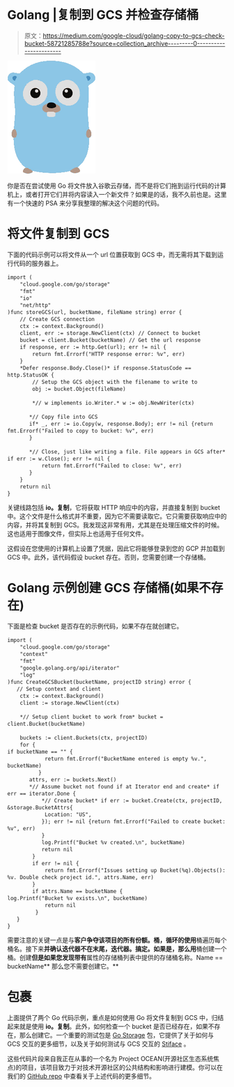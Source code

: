 # Golang |复制到 GCS 并检查存储桶

> 原文：<https://medium.com/google-cloud/golang-copy-to-gcs-check-bucket-58721285788e?source=collection_archive---------0----------------------->

![](img/5d97c93862981713fff9996577b48795.png)

你是否在尝试使用 Go 将文件放入谷歌云存储，而不是将它们拖到运行代码的计算机上，或者打开它们并将内容读入一个新文件？如果是的话，我不久前也是。这里有一个快速的 PSA 来分享我整理的解决这个问题的代码。

# 将文件复制到 GCS

下面的代码示例可以将文件从一个 url 位置获取到 GCS 中，而无需将其下载到运行代码的服务器上。

```
import (
    "cloud.google.com/go/storage"
    "fmt"
    "io"
    "net/http"
)func storeGCS(url, bucketName, fileName string) error {
    // Create GCS connection
    ctx := context.Background()
    client, err := storage.NewClient(ctx) // Connect to bucket
    bucket = client.Bucket(bucketName) // Get the url response
    if response, err := http.Get(url); err != nil {
        return fmt.Errorf("HTTP response error: %v", err)
    }
    *Defer response.Body.Close()* if response.StatusCode == http.StatusOK {
        // Setup the GCS object with the filename to write to
        obj := bucket.Object(fileName)

        *// w implements io.Writer.* w := obj.NewWriter(ctx)

       *// Copy file into GCS
       if* _, err := io.Copy(w, response.Body); err != nil {return fmt.Errorf("Failed to copy to bucket: %v", err)
       }

       *// Close, just like writing a file. File appears in GCS after* if err := w.Close(); err != nil {
           return fmt.Errorf("Failed to close: %v", err)
       }
    }
    return nil
}
```

关键线路包括 **io。复制**，它将获取 HTTP 响应中的内容，并直接复制到 bucket 中。这个文件是什么格式并不重要，因为它不需要读取它。它只需要获取响应中的内容，并将其复制到 GCS。我发现这非常有用，尤其是在处理压缩文件的时候。这也适用于图像文件，但实际上也适用于任何文件。

这假设在您使用的计算机上设置了凭据，因此它将能够登录到您的 GCP 并加载到 GCS 中。此外，该代码假设 bucket 存在。否则，您需要创建一个存储桶。

# Golang 示例创建 GCS 存储桶(如果不存在)

下面是检查 bucket 是否存在的示例代码，如果不存在就创建它。

```
import (
    "cloud.google.com/go/storage"
    "context"
    "fmt"
    "google.golang.org/api/iterator"
    "log"
)func CreateGCSBucket(bucketName, projectID string) error {
   // Setup context and client
    ctx := context.Background()
    client := storage.NewClient(ctx)

    *// Setup client bucket to work from* bucket = client.Bucket(bucketName)

    buckets := client.Buckets(ctx, projectID)
    for {
if bucketName == "" {
            return fmt.Errorf("BucketName entered is empty %v.", bucketName)
          }
       attrs, err := buckets.Next()
       *// Assume bucket not found if at Iterator end and create* if err == iterator.Done {
           *// Create bucket* if err := bucket.Create(ctx, projectID, &storage.BucketAttrs{
            Location: "US",
           }); err != nil {return fmt.Errorf("Failed to create bucket: %v", err)
           }
           log.Printf("Bucket %v created.\n", bucketName)
           return nil
        }
        if err != nil {
            return fmt.Errorf("Issues setting up Bucket(%q).Objects(): %v. Double check project id.", attrs.Name, err)
        }
        if attrs.Name == bucketName {
log.Printf("Bucket %v exists.\n", bucketName)
            return nil
         }
   }
}
```

需要注意的关键一点是与**客户争夺该项目的所有份额。桶，**循环的**使用**桶遍历每个桶名。接下来**并确认迭代器不在末尾，**迭代器。搞定**。如果是，那么用**桶创建一个桶。创建**但是如果您发现带有**属性的存储桶列表中提供的存储桶名称。Name == bucketName** 那么您不需要创建它。**

# 包裹

上面提供了两个 Go 代码示例，重点是如何使用 Go 将文件复制到 GCS 中，归结起来就是使用 **io。复制**。此外，如何检查一个 bucket 是否已经存在，如果不存在，那么创建它。一个重要的测试包是 [Go Storage](https://godoc.org/cloud.google.com/go/storage) 包，它提供了关于如何与 GCS 交互的更多细节，以及关于如何测试与 GCS 交互的 [Stiface](https://github.com/googleapis/google-cloud-go-testing/tree/master/storage/stiface) 。

这些代码片段来自我正在从事的一个名为 Project OCEAN(开源社区生态系统焦点)的项目，该项目致力于对技术开源社区的公共结构和影响进行建模。你可以在我们的 [GitHub repo](https://github.com/google/project-OCEAN) 中查看关于上述代码的更多细节。